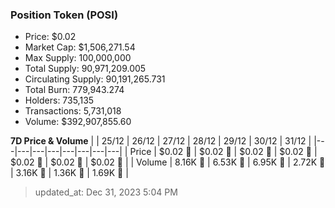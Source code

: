 
  ### Position Token (POSI)
  - Price: $0.02
  - Market Cap: $1,506,271.54
  - Max Supply: 100,000,000
  - Total Supply: 90,971,209.005
  - Circulating Supply: 90,191,265.731
  - Total Burn: 779,943.274
  - Holders: 735,135
  - Transactions: 5,731,018
  - Volume: $392,907,855.60

  **7D Price & Volume**
  | | 25&#x2F;12 | 26&#x2F;12 | 27&#x2F;12 | 28&#x2F;12 | 29&#x2F;12 | 30&#x2F;12 | 31&#x2F;12 |
  |---|---|---|---|---|---|---|---|
  | Price | $0.02 🚀 | $0.02 🚀 | $0.02 🚀 | $0.02 🚀 | $0.02 🔻 | $0.02 🚀 | $0.02 🔻 |
  | Volume | 8.16K 🚀 | 6.53K 🔻 | 6.95K 🚀 | 2.72K 🔻 | 3.16K 🚀 | 1.36K 🔻 | 1.69K 🚀 |

  > updated_at: Dec 31, 2023 5:04 PM
